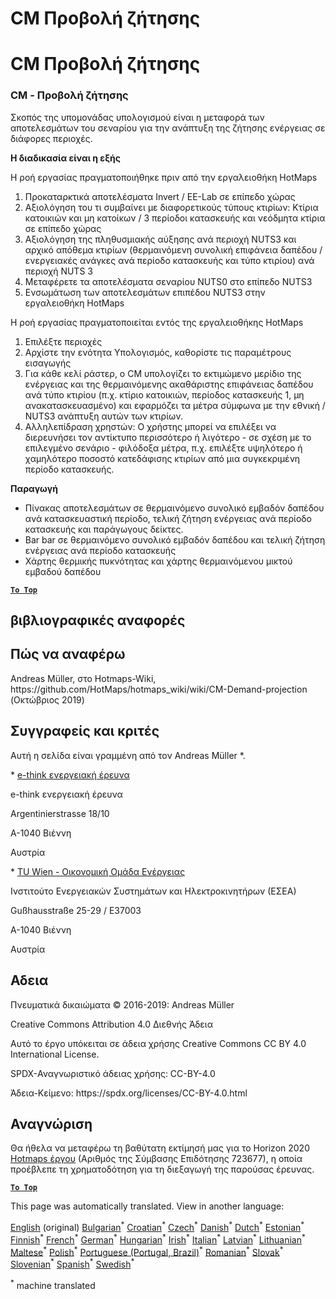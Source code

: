 <h1> <a class="anchor" id="cm-demand-projection" href="#cm-demand-projection"><i class="fa fa-link"></i></a> CM Προβολή ζήτησης </h1><h1> <a class="anchor" id="cm-demand-projection" href="#cm-demand-projection"><i class="fa fa-link"></i></a> CM Προβολή ζήτησης </h1><h3> <a class="anchor" id="cm---demand-projection" href="#cm---demand-projection"><i class="fa fa-link"></i></a> CM - Προβολή ζήτησης </h3><p> Σκοπός της υπομονάδας υπολογισμού είναι η μεταφορά των αποτελεσμάτων του σεναρίου για την ανάπτυξη της ζήτησης ενέργειας σε διάφορες περιοχές. </p><p> <strong>Η διαδικασία είναι η εξής</strong> </p><p> Η ροή εργασίας πραγματοποιήθηκε πριν από την εργαλειοθήκη HotMaps </p><ol><li> Προκαταρκτικά αποτελέσματα Invert / EE-Lab σε επίπεδο χώρας </li><li> Αξιολόγηση του τι συμβαίνει με διαφορετικούς τύπους κτιρίων: Κτίρια κατοικιών και μη κατοίκων / 3 περίοδοι κατασκευής και νεόδμητα κτίρια σε επίπεδο χώρας </li><li> Αξιολόγηση της πληθυσμιακής αύξησης ανά περιοχή NUTS3 και αρχικό απόθεμα κτιρίων (θερμαινόμενη συνολική επιφάνεια δαπέδου / ενεργειακές ανάγκες ανά περίοδο κατασκευής και τύπο κτιρίου) ανά περιοχή NUTS 3 </li><li> Μεταφέρετε τα αποτελέσματα σεναρίου NUTS0 στο επίπεδο NUTS3 </li><li> Ενσωμάτωση των αποτελεσμάτων επιπέδου NUTS3 στην εργαλειοθήκη HotMaps </li></ol><p> Η ροή εργασίας πραγματοποιείται εντός της εργαλειοθήκης HotMaps </p><ol><li> Επιλέξτε περιοχές </li><li> Αρχίστε την ενότητα Υπολογισμός, καθορίστε τις παραμέτρους εισαγωγής </li><li> Για κάθε κελί ράστερ, ο CM υπολογίζει το εκτιμώμενο μερίδιο της ενέργειας και της θερμαινόμενης ακαθάριστης επιφάνειας δαπέδου ανά τύπο κτιρίου (π.χ. κτίριο κατοικιών, περίοδος κατασκευής 1, μη ανακατασκευασμένο) και εφαρμόζει τα μέτρα σύμφωνα με την εθνική / NUTS3 ανάπτυξη αυτών των κτιρίων. </li><li> Αλληλεπίδραση χρηστών: Ο χρήστης μπορεί να επιλέξει να διερευνήσει τον αντίκτυπο περισσότερο ή λιγότερο - σε σχέση με το επιλεγμένο σενάριο - φιλόδοξα μέτρα, π.χ. επιλέξτε υψηλότερο ή χαμηλότερο ποσοστό κατεδάφισης κτιρίων από μια συγκεκριμένη περίοδο κατασκευής. </li></ol><p> <strong>Παραγωγή</strong> </p><ul><li> Πίνακας αποτελεσμάτων σε θερμαινόμενο συνολικό εμβαδόν δαπέδου ανά κατασκευαστική περίοδο, τελική ζήτηση ενέργειας ανά περίοδο κατασκευής και παράγωγους δείκτες. </li><li> Bar bar σε θερμαινόμενο συνολικό εμβαδόν δαπέδου και τελική ζήτηση ενέργειας ανά περίοδο κατασκευής </li><li> Χάρτης θερμικής πυκνότητας και χάρτης θερμαινόμενου μικτού εμβαδού δαπέδου </li></ul><p><ins> <code><strong><a href="#table-of-contents">To Top</a></strong></code> </ins> </p><h2> <a class="anchor" id="references" href="#references"><i class="fa fa-link"></i></a> βιβλιογραφικές αναφορές </h2><h2> <a class="anchor" id="how-to-cite" href="#how-to-cite"><i class="fa fa-link"></i></a> Πώς να αναφέρω </h2><p> Andreas Müller, στο Hotmaps-Wiki, https://github.com/HotMaps/hotmaps_wiki/wiki/CM-Demand-projection (Οκτώβριος 2019) </p><h2> <a class="anchor" id="authors-and-reviewers" href="#authors-and-reviewers"><i class="fa fa-link"></i></a> Συγγραφείς και κριτές </h2><p> Αυτή η σελίδα είναι γραμμένη από τον Andreas Müller *. </p><p> * <a href="http://www.e-think.ac.at">e-think ενεργειακή έρευνα</a> </p><p> e-think ενεργειακή έρευνα </p><p> Argentinierstrasse 18/10 </p><p> Α-1040 Βιέννη </p><p> Αυστρία </p><p> * <a href="http://www.eeg.tuwien.ac.at">TU Wien - Οικονομική Ομάδα Ενέργειας</a> </p><p> Ινστιτούτο Ενεργειακών Συστημάτων και Ηλεκτροκινητήρων (ΕΣΕΑ) </p><p> Gußhausstraße 25-29 / Ε37003 </p><p> Α-1040 Βιέννη </p><p> Αυστρία </p><h2> <a class="anchor" id="license" href="#license"><i class="fa fa-link"></i></a> Αδεια </h2><p> Πνευματικά δικαιώματα © 2016-2019: Andreas Müller </p><p> Creative Commons Attribution 4.0 Διεθνής Άδεια </p><p> Αυτό το έργο υπόκειται σε άδεια χρήσης Creative Commons CC BY 4.0 International License. </p><p> SPDX-Αναγνωριστικό άδειας χρήσης: CC-BY-4.0 </p><p> Άδεια-Κείμενο: https://spdx.org/licenses/CC-BY-4.0.html </p><h2> <a class="anchor" id="acknowledgement" href="#acknowledgement"><i class="fa fa-link"></i></a> Αναγνώριση </h2><p> Θα ήθελα να μεταφέρω τη βαθύτατη εκτίμησή μας για το Horizon 2020 <a href="https://www.hotmaps-project.eu">Hotmaps έργου</a> (Αριθμός της Σύμβασης Επιδότησης 723677), η οποία προέβλεπε τη χρηματοδότηση για τη διεξαγωγή της παρούσας έρευνας. </p><p><ins> <code><strong><a href="#table-of-contents">To Top</a></strong></code> </ins> </p>
<!--- THIS IS A SUPER UNIQUE IDENTIFIER -->

This page was automatically translated. View in another language:

[English](../en/CM-Demand-projection) (original) [Bulgarian](../bg/CM-Demand-projection)<sup>\*</sup> [Croatian](../hr/CM-Demand-projection)<sup>\*</sup> [Czech](../cs/CM-Demand-projection)<sup>\*</sup> [Danish](../da/CM-Demand-projection)<sup>\*</sup> [Dutch](../nl/CM-Demand-projection)<sup>\*</sup> [Estonian](../et/CM-Demand-projection)<sup>\*</sup> [Finnish](../fi/CM-Demand-projection)<sup>\*</sup> [French](../fr/CM-Demand-projection)<sup>\*</sup> [German](../de/CM-Demand-projection)<sup>\*</sup>  [Hungarian](../hu/CM-Demand-projection)<sup>\*</sup> [Irish](../ga/CM-Demand-projection)<sup>\*</sup> [Italian](../it/CM-Demand-projection)<sup>\*</sup> [Latvian](../lv/CM-Demand-projection)<sup>\*</sup> [Lithuanian](../lt/CM-Demand-projection)<sup>\*</sup> [Maltese](../mt/CM-Demand-projection)<sup>\*</sup> [Polish](../pl/CM-Demand-projection)<sup>\*</sup> [Portuguese (Portugal, Brazil)](../pt/CM-Demand-projection)<sup>\*</sup> [Romanian](../ro/CM-Demand-projection)<sup>\*</sup> [Slovak](../sk/CM-Demand-projection)<sup>\*</sup> [Slovenian](../sl/CM-Demand-projection)<sup>\*</sup> [Spanish](../es/CM-Demand-projection)<sup>\*</sup> [Swedish](../sv/CM-Demand-projection)<sup>\*</sup> 

<sup>\*</sup> machine translated
